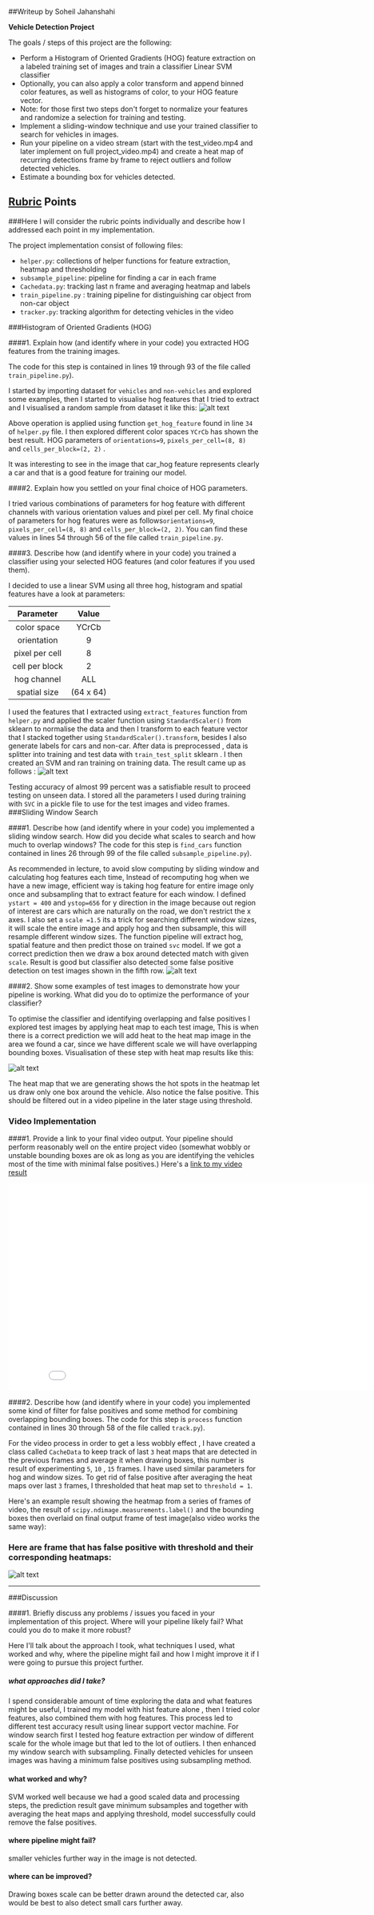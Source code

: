 ##Writeup by Soheil Jahanshahi

**Vehicle Detection Project**

The goals / steps of this project are the following:

* Perform a Histogram of Oriented Gradients (HOG) feature extraction on a labeled training set of images and train a classifier Linear SVM classifier
* Optionally, you can also apply a color transform and append binned color features, as well as histograms of color, to your HOG feature vector. 
* Note: for those first two steps don't forget to normalize your features and randomize a selection for training and testing.
* Implement a sliding-window technique and use your trained classifier to search for vehicles in images.
* Run your pipeline on a video stream (start with the test_video.mp4 and later implement on full project_video.mp4) and create a heat map of recurring detections frame by frame to reject outliers and follow detected vehicles.
* Estimate a bounding box for vehicles detected.

[//]: # (Image References)
[image1]: ./output_images/car-noncar-hog.png
[image2]: ./output_images/res-svm.png
[image3]: ./output_images/windows.png
[image4]: ./output_images/window_heatmap.png
[image5]: ./output_images/result.jpg 
[video1]: ./project_video.mp4

## [Rubric](https://review.udacity.com/#!/rubrics/513/view) Points
###Here I will consider the rubric points individually and describe how I addressed each point in my implementation.  

The project implementation consist of following files:

* `helper.py`: collections of helper functions for feature extraction, heatmap and thresholding 
* `subsample_pipeline`: pipeline for finding a car in each frame
* `Cachedata.py`: tracking last n frame and averaging heatmap and labels 
* `train_pipeline.py` : training pipeline for distinguishing car object from non-car object
* `tracker.py`: tracking algorithm for detecting vehicles in the video


###Histogram of Oriented Gradients (HOG)

####1. Explain how (and identify where in your code) you extracted HOG features from the training images.

The code for this step is contained in lines 19 through 93 of the file called `train_pipeline.py`).  

I started by importing dataset for `vehicles` and `non-vehicles` and explored some examples, then I started to visualise hog features that I tried to extract and I visualised a random sample from dataset it like this: 
![alt text][image1]

Above operation is applied using function `get_hog_feature` found in line `34` of `helper.py` file. I then explored different color spaces `YCrCb` has shown the best result. HOG parameters of `orientations=9`, `pixels_per_cell=(8, 8)` and `cells_per_block=(2, 2)` . 

It was interesting to see in the image that car_hog feature represents clearly a car and that is a good feature for training our model. 

####2. Explain how you settled on your final choice of HOG parameters.

I tried various combinations of parameters for hog feature with different channels with various orientation values and pixel per cell. My final choice of parameters for hog features were as follows`orientations=9`, `pixels_per_cell=(8, 8)` and `cells_per_block=(2, 2)`. You can find these values in lines 54 through 56 of the file called `train_pipeline.py`. 

####3. Describe how (and identify where in your code) you trained a classifier using your selected HOG features (and color features if you used them).

I decided to use a linear SVM using all three hog, histogram and spatial features have a look at parameters:

| Parameter        | Value   | 
|:-------------:|:-------------:| 
| color space     | YCrCb       | 
| orientation      | 9      |
| pixel per cell     | 8      |
| cell per block      | 2        |
| hog channel | ALL|
| spatial size | (64 x 64) |

I used the features that I extracted using `extract_features` function from `helper.py`  and applied the scaler function using `StandardScaler()` from sklearn to  normalise the data and then I transform to each feature vector that I stacked together using `StandardScaler().transform`, besides I also generate labels for cars and non-car. After data is preprocessed , data is splitter into training and test data with `train_test_split` sklearn .  I then created an SVM and ran  training on training data. The result came up as follows :
![alt text][image2]

Testing accuracy of almost 99 percent was a satisfiable result to proceed testing on unseen data. I stored all the parameters I used during training with `SVC` in a pickle file to use for the test images and video frames.
###Sliding Window Search

####1. Describe how (and identify where in your code) you implemented a sliding window search.  How did you decide what scales to search and how much to overlap windows?
The code for this step is `find_cars` function contained in lines 26 through 99 of the file called `subsample_pipeline.py`). 

As recommended in lecture, to avoid slow computing by sliding window and calculating hog features each time, Instead of recomputing hog when we have a new image, efficient way is taking hog feature for entire image only once and subsampling that to extract feature for each window. I defined `ystart = 400` and `ystop=656` for y direction in the image because out region of interest are cars which are naturally on the road, we don't restrict the x axes. I also set a `scale =1.5` its a trick for searching different window sizes, it will scale the entire image and apply hog and then subsample, this will resample different window sizes. The function pipeline will extract hog, spatial feature and then predict those on trained `svc` model. If we got a correct prediction then we draw a box around detected match with given `scale`. Result is good but classifier also detected some false positive detection on test images shown in the fifth row.
![alt text][image3]

####2. Show some examples of test images to demonstrate how your pipeline is working.  What did you do to optimize the performance of your classifier?

To optimise the classifier and identifying overlapping and false positives I explored test images by applying heat map to each test image, This is when there is a correct prediction we will add heat to the heat map image in the area we found a car, since we have different scale we will have overlapping bounding boxes. Visualisation of these step with heat map results like this: 

![alt text][image4]

The heat map that we are generating shows the hot spots in the heatmap let us draw only one box around the vehicle. Also notice the false positive. This should be filtered out in a video pipeline in the later stage using threshold.


### Video Implementation

####1. Provide a link to your final video output.  Your pipeline should perform reasonably well on the entire project video (somewhat wobbly or unstable bounding boxes are ok as long as you are identifying the vehicles most of the time with minimal false positives.)
Here's a [link to my video result](./tracked_video.mp4)
<iframe width="850" height="415" src="./tracked_video.mp4" frameborder="0" ></iframe>


####2. Describe how (and identify where in your code) you implemented some kind of filter for false positives and some method for combining overlapping bounding boxes.
The code for this step is `process` function contained in lines 30 through 58 of the file called `track.py`). 

For the video process in order to get a less wobbly effect , I have created a class called `CacheData` to keep track of last `3` heat maps that are detected in the previous frames and average it when drawing boxes, this number is result of experimenting `5`, `10` , `15` frames. I have used similar parameters for hog and window sizes. To get rid of false positive after averaging the heat maps over last `3` frames, I thresholded that heat map set to `threshold = 1`. 

Here's an example result showing the heatmap from a series of frames of video, the result of `scipy.ndimage.measurements.label()` and the bounding boxes then overlaid on final output frame of test image(also video works the same way):

### Here are  frame that has false positive with threshold and their corresponding heatmaps:

![alt text][image5]





---

###Discussion

####1. Briefly discuss any problems / issues you faced in your implementation of this project.  Where will your pipeline likely fail?  What could you do to make it more robust?

Here I'll talk about the approach I took, what techniques I used, what worked and why, where the pipeline might fail and how I might improve it if I were going to pursue this project further.  

##### what approaches did I take?
 I spend considerable amount of time exploring the data and what features might be useful, I trained my model with hist feature alone , then I tried color features, also combined them with hog features. This process led to different test accuracy result using linear support vector machine. For window search first I tested hog feature extraction per window of different scale for the whole image but that led to the lot of outliers. I then enhanced my window search with subsampling. Finally detected vehicles for unseen images was having a minimum false positives using subsampling method.
 
#### what worked and why?
SVM worked well because we had a good scaled data and processing steps, the prediction result gave minimum subsamples and together with averaging the heat maps and applying threshold, model successfully could remove the false positives.

#### where pipeline might fail?
smaller vehicles further way in the image is not detected. 

#### where can be improved?
Drawing boxes scale can be better drawn around the detected car, also would be best to also detect small cars further away.  		